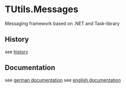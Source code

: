 # TUtils.Messages
Messaging framework based on .NET and Task-library

## History
see [history](documentation/history.md)

## Documentation
see [german documentation](documentation/documentation-german.md)
see [english documentation](documentation/documentation-english.md)
